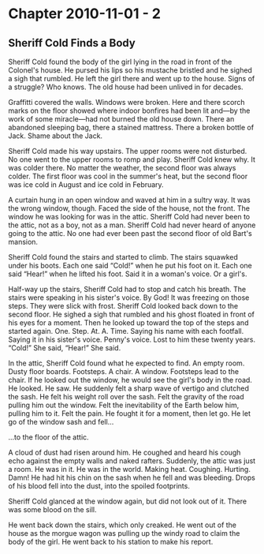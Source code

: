 # Chapter 2010-11-01 - 2
## Sheriff Cold Finds a Body

Sheriff Cold found the body of the girl lying in the road
in front of the Colonel's house.  He pursed his lips so his
mustache bristled and he sighed a sigh that rumbled.  He left
the girl there and went up to the house.  Signs of a struggle?
Who knows.  The old house had been unlived in for decades.

Graffitti covered the walls.  Windows were broken.  Here and
there scorch marks on the floor showed where indoor bonfires
had been lit and—by the work of some miracle—had not burned
the old house down.  There an abandoned sleeping bag, there
a stained mattress.  There a broken bottle of Jack.  Shame about
the Jack.

Sheriff Cold made his way upstairs.  The upper rooms were not
disturbed.  No one went to the upper rooms to romp and play.
Sheriff Cold knew why.  It was colder there.  No matter the weather,
the second floor was always colder.  The first floor was cool in
the summer's heat, but the second floor was ice cold in August
and ice cold in February.

A curtain hung in an open window and
waved at him in a sultry way.  It was the wrong window, though.
Faced the side of the house, not the front.  The window he was
looking for was in the attic.  Sheriff Cold had never been to the
attic, not as a boy, not as a man.  Sheriff Cold had never heard
of anyone going to the attic.  No one had ever been past the second
floor of old Bart's mansion.

Sheriff Cold found the stairs and started to climb.  The stairs
squawked under his boots.  Each one said “Cold!” when he put his
foot on it.  Each one said “Hear!” when he lifted his foot.  Said
it in a woman's voice.  Or a girl's.

Half-way up the stairs, Sheriff Cold had to stop and catch his breath.
The stairs were speaking in his sister's voice.  By God! It was freezing
on those steps.  They were slick with frost.  Sheriff Cold looked back
down to the second floor.  He sighed a sigh that rumbled and his ghost
floated in front of his eyes for a moment.  Then he looked up toward the
top of the steps and started again.  One. Step. At. A. Time.  Saying his
name with each footfall.  Saying it in his sister's voice.  Penny's voice.
Lost to him these twenty years.  “Cold!” She said, “Hear!” She said.

In the attic, Sheriff Cold found what he expected to find.  An empty
room.  Dusty floor boards.  Footsteps.  A chair.  A window.  Footsteps
lead to the chair.  If he looked out the window, he would see the girl's
body in the road.  He looked.  He saw.  He suddenly felt a sharp wave of
vertigo and clutched the sash.  He felt his weight roll over the sash.
Felt the gravity of the road pulling him out the window. Felt the
inevitability of the Earth below him, pulling him to it.  Felt the pain.
He fought it for a moment, then let go.  He let go of the window sash and
fell...

...to the floor of the attic.

A cloud of dust had risen around him.  He coughed and heard his cough
echo against the empty walls and naked rafters.  Suddenly, the attic
was just a room.  He was in it.  He was in the world.  Making heat.
Coughing.  Hurting.  Damn!  He had hit his chin on the sash when he fell
and was bleeding.  Drops of his blood fell into the dust, into the spoiled
footprints.

Sheriff Cold glanced at the window again, but did not look out of it.
There was some blood on the sill.

He went back down the stairs, which only creaked.  He went out of the
house as the morgue wagon was pulling up the windy road to claim the
body of the girl.  He went back to his station to make his report.
